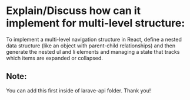 <h1>Explain/Discuss how can it implement for multi-level structure:</h1>
<p>To implement a multi-level navigation structure in React, define a nested data structure (like an object with parent-child relationships) and then generate the nested ul and li elements and managing a state that tracks which items are expanded or collapsed.</p>

<h2>Note:</h2>
<p>
  You can add this first inside of larave-api folder. Thank you!
</p>
